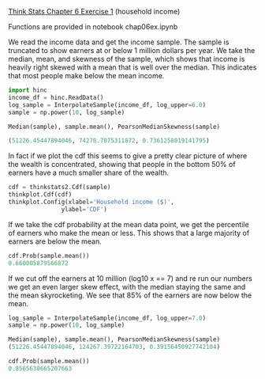 [Think Stats Chapter 6 Exercise 1](http://greenteapress.com/thinkstats2/html/thinkstats2007.html#toc60) (household income)

Functions are provided in notebook chap06ex.ipynb

We read the income data and get the income sample.  The sample is truncated to show earners at or below 1 million dollars per year.  We take the median, mean, and skewness of the sample, which shows that income is heavily right skewed with a mean that is well over the median.  This indicates that most people make below the mean income.

```python
import hinc
income_df = hinc.ReadData()
log_sample = InterpolateSample(income_df, log_upper=6.0)
sample = np.power(10, log_sample)

Median(sample), sample.mean(), PearsonMedianSkewness(sample)

(51226.45447894046, 74278.7075311872, 0.7361258019141795)
```

In fact if we plot the cdf this seems to give a pretty clear picture of where the wealth is concentrated, showing that people in the bottom 50% of earners have a much smaller share of the wealth.

```python
cdf = thinkstats2.Cdf(sample)
thinkplot.Cdf(cdf)
thinkplot.Config(xlabel='Household income ($)',
               ylabel='CDF')
```

If we take the cdf probability at the mean data point, we get the percentile of earners who make the mean or less.  This shows that a large majority of earners are below the mean.

```python
cdf.Prob(sample.mean())
0.660005879566872
```

If we cut off the earners at 10 million (log10 x == 7) and re run our numbers we get an even larger skew effect, with the median staying the same and the mean skyrocketing.  We see that 85% of the earners are now below the mean.

```python
log_sample = InterpolateSample(income_df, log_upper=7.0)
sample = np.power(10, log_sample)

Median(sample), sample.mean(), PearsonMedianSkewness(sample)
(51226.45447894046, 124267.39722164703, 0.39156450927742104)

cdf.Prob(sample.mean())
0.8565630665207663
```

